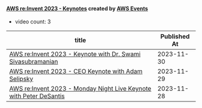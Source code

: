 

#### [AWS re:Invent 2023 - Keynotes](https://www.youtube.com/playlist?list=PL2yQDdvlhXf_yTJdRlfK7K1ARdhYHhUvR) created by [AWS Events](https://www.youtube.com/channel/UCdoadna9HFHsxXWhafhNvKw)

* video count: 3 

| title                                                                                                             | Published At |
| ----------------------------------------------------------------------------------------------------------------- | ------------ |
| [AWS re:Invent 2023 - Keynote with Dr. Swami Sivasubramanian](https://www.youtube.com/watch?v=8clH7cbnIQw)        | 2023-11-30   |
| [AWS re:Invent 2023 - CEO Keynote with Adam Selipsky](https://www.youtube.com/watch?v=PMfn9_nTDbM)                | 2023-11-29   |
| [AWS re:Invent 2023 - Monday Night Live Keynote with Peter DeSantis](https://www.youtube.com/watch?v=pJG6nmR7XxI) | 2023-11-28   |